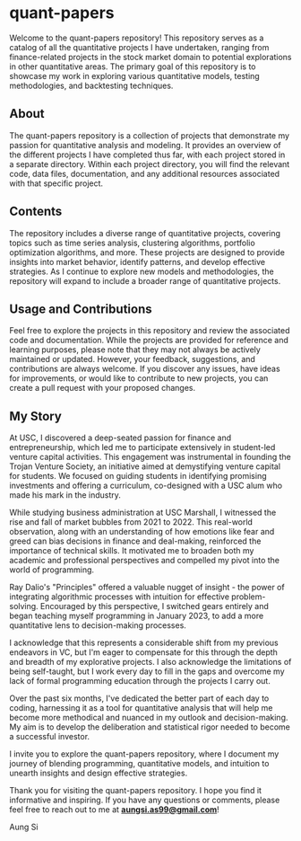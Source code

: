 # quant-papers
Welcome to the quant-papers repository! This repository serves as a catalog of all the quantitative projects I have undertaken, ranging from finance-related projects in the stock market domain to potential explorations in other quantitative areas. The primary goal of this repository is to showcase my work in exploring various quantitative models, testing methodologies, and backtesting techniques.

## About
The quant-papers repository is a collection of projects that demonstrate my passion for quantitative analysis and modeling. It provides an overview of the different projects I have completed thus far, with each project stored in a separate directory. Within each project directory, you will find the relevant code, data files, documentation, and any additional resources associated with that specific project.

## Contents
The repository includes a diverse range of quantitative projects, covering topics such as time series analysis, clustering algorithms, portfolio optimization algorithms, and more. These projects are designed to provide insights into market behavior, identify patterns, and develop effective strategies. As I continue to explore new models and methodologies, the repository will expand to include a broader range of quantitative projects.

## Usage and Contributions
Feel free to explore the projects in this repository and review the associated code and documentation. While the projects are provided for reference and learning purposes, please note that they may not always be actively maintained or updated. However, your feedback, suggestions, and contributions are always welcome. If you discover any issues, have ideas for improvements, or would like to contribute to new projects, you can create a pull request with your proposed changes.

## My Story
At USC, I discovered a deep-seated passion for finance and entrepreneurship, which led me to participate extensively in student-led venture capital activities. This engagement was instrumental in founding the Trojan Venture Society, an initiative aimed at demystifying venture capital for students. We focused on guiding students in identifying promising investments and offering a curriculum, co-designed with a USC alum who made his mark in the industry.

While studying business administration at USC Marshall, I witnessed the rise and fall of market bubbles from 2021 to 2022. This real-world observation, along with an understanding of how emotions like fear and greed can bias decisions in finance and deal-making, reinforced the importance of technical skills. It motivated me to broaden both my academic and professional perspectives and compelled my pivot into the world of programming.

Ray Dalio's "Principles" offered a valuable nugget of insight - the power of integrating algorithmic processes with intuition for effective problem-solving. Encouraged by this perspective, I switched gears entirely and began teaching myself programming in January 2023, to add a more quantitative lens to decision-making processes.

I acknowledge that this represents a considerable shift from my previous endeavors in VC, but I'm eager to compensate for this through the depth and breadth of my explorative projects. I also acknowledge the limitations of being self-taught, but I work every day to fill in the gaps and overcome my lack of formal programming education through the projects I carry out.

Over the past six months, I've dedicated the better part of each day to coding, harnessing it as a tool for quantitative analysis that will help me become more methodical and nuanced in my outlook and decision-making. My aim is to develop the deliberation and statistical rigor needed to become a successful investor.

I invite you to explore the quant-papers repository, where I document my journey of blending programming, quantitative models, and intuition to unearth insights and design effective strategies.

Thank you for visiting the quant-papers repository. I hope you find it informative and inspiring. If you have any questions or comments, please feel free to reach out to me at **aungsi.as99@gmail.com**!

Aung Si
